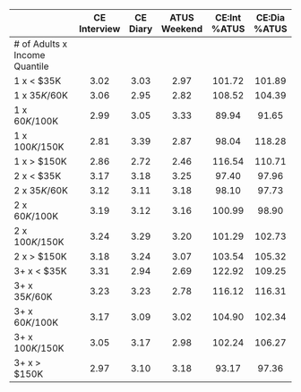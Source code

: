 
|                      | CE<br>Interview |  CE<br>Diary | ATUS<br>Weekend | CE:Int<br>%ATUS | CE:Dia<br>%ATUS |
| -------------------- | :----------: | :----------: | :----------: | :----------: | :----------: |
| # of Adults x Income Quantile |              |              |              |              |              |
| 1 x     < $35K       |         3.02 |         3.03 |         2.97 |       101.72 |       101.89 |
| 1 x  $35K/$60K       |         3.06 |         2.95 |         2.82 |       108.52 |       104.39 |
| 1 x  $60K/$100K      |         2.99 |         3.05 |         3.33 |        89.94 |        91.65 |
| 1 x $100K/$150K      |         2.81 |         3.39 |         2.87 |        98.04 |       118.28 |
| 1 x     > $150K      |         2.86 |         2.72 |         2.46 |       116.54 |       110.71 |
| 2 x     < $35K       |         3.17 |         3.18 |         3.25 |        97.40 |        97.96 |
| 2 x  $35K/$60K       |         3.12 |         3.11 |         3.18 |        98.10 |        97.73 |
| 2 x  $60K/$100K      |         3.19 |         3.12 |         3.16 |       100.99 |        98.90 |
| 2 x $100K/$150K      |         3.24 |         3.29 |         3.20 |       101.29 |       102.73 |
| 2 x     > $150K      |         3.18 |         3.24 |         3.07 |       103.54 |       105.32 |
| 3+ x     < $35K      |         3.31 |         2.94 |         2.69 |       122.92 |       109.25 |
| 3+ x  $35K/$60K      |         3.23 |         3.23 |         2.78 |       116.12 |       116.31 |
| 3+ x  $60K/$100K     |         3.17 |         3.09 |         3.02 |       104.90 |       102.34 |
| 3+ x $100K/$150K     |         3.05 |         3.17 |         2.98 |       102.24 |       106.27 |
| 3+ x     > $150K     |         2.97 |         3.10 |         3.18 |        93.17 |        97.36 |

